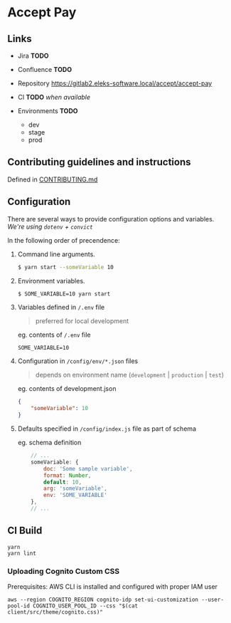 # Accept Pay

## Links

*   Jira **TODO**
*   Confluence **TODO**
*   Repository https://gitlab2.eleks-software.local/accept/accept-pay
*   CI **TODO** _when available_
*   Environments **TODO**

    *   dev
    *   stage
    *   prod

## Contributing guidelines and instructions

Defined in [CONTRIBUTING.md](CONTRIBUTING.md)

## Configuration

There are several ways to provide configuration options and variables.
_We're using `dotenv` + `convict`_

In the following order of precendence:

1.  Command line arguments.

    ```sh
    $ yarn start --someVariable 10
    ```

2.  Environment variables.

    ```sh
    $ SOME_VARIABLE=10 yarn start
    ```

3.  Variables defined in `/.env` file

    > preferred for local development

    eg. contents of `/.env` file

    ```
    SOME_VARIABLE=10
    ```

4.  Configuration in `/config/env/*.json` files

    > depends on environment name (`development` | `production` | `test`)

    eg. contents of development.json

    ```json
    {
        "someVariable": 10
    }
    ```

5.  Defaults specified in `/config/index.js` file as part of schema

    eg. schema definition

    ```javascript
        // ...
        someVariable: {
            doc: 'Some sample variable',
            format: Number,
            default: 10,
            arg: 'someVariable',
            env: 'SOME_VARIABLE'
        },
        // ...
    ```

## CI Build

```
yarn
yarn lint
```

### Uploading Cognito Custom CSS

Prerequisites: AWS CLI is installed and configured with proper IAM user

```
aws --region COGNITO_REGION cognito-idp set-ui-customization --user-pool-id COGNITO_USER_POOL_ID --css "$(cat client/src/theme/cognito.css)"
```
